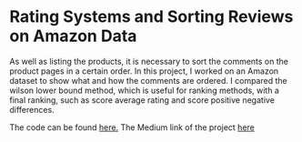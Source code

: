 # Rating Systems and Sorting Reviews on Amazon Data


As well as listing the products, it is necessary to sort the comments on the product pages in a certain order. In this project, I worked on an Amazon dataset to show what and how the comments are ordered. I compared the wilson lower bound method, which is useful for ranking methods, with a final ranking, such as score average rating and score positive negative differences.

The code can be found [here.](https://github.com/ogulcanertunc)
The Medium link of the project [here](https://medium.com/ogi-on-ds/rating-systems-and-sorting-reviews-on-amazon-data-80453e3811c)
